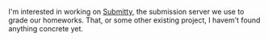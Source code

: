 I'm interested in working on [Submitty](http://submitty.org/), the submission server we use to grade our homeworks. That, or some other existing project, I havem't found anything concrete yet.